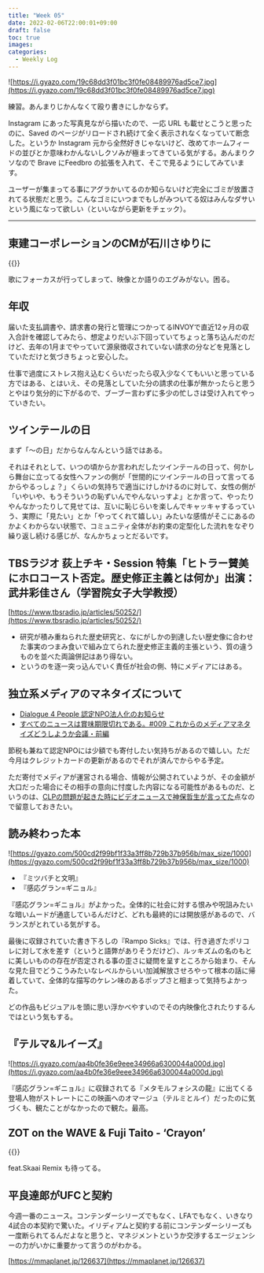 ```yaml
---
title: "Week 05"
date: 2022-02-06T22:00:01+09:00
draft: false
toc: true
images:
categories:
  - Weekly Log
---
```


![https://i.gyazo.com/19c68dd3f01bc3f0fe08489976ad5ce7.jpg](https://i.gyazo.com/19c68dd3f01bc3f0fe08489976ad5ce7.jpg)

練習。あんまりじかんなくて殴り書きにしかならず。

Instagram にあった写真見ながら描いたので、一応 URL も載せとこうと思ったのに、Saved のページがリロードされ続けて全く表示されなくなっていて断念した。というか Instagram 元から全然好きじゃないけど、改めてホームフィードの並びとか意味わかんないしクソみが極まってきている気がする。あんまりクソなので Brave にFeedbro の拡張を入れて、そこで見るようにしてみています。

ユーザーが集まってる事にアグラかいてるのか知らないけど完全にゴミが放置されてる状態だと思う。こんなゴミにいつまでもしがみついてる奴はみんなダサいという風になって欲しい（といいながら更新をチェック）。

<!--more-->

---

## 東建コーポレーションのCMが石川さゆりに

{{<youtube JWP4xjYS_b0>}}

歌にフォーカスが行ってしまって、映像とか語りのエグみがない。困る。

## 年収

届いた支払調書や、請求書の発行と管理につかってるINVOYで直近12ヶ月の収入合計を確認してみたら、想定よりだいぶ下回っていてちょっと落ち込んだのだけど、去年の1月までやっていて源泉徴収されていない請求の分などを見落としていただけと気づきちょっと安心した。

仕事で過度にストレス抱え込むくらいだったら収入少なくてもいいと思っている方ではある、とはいえ、その見落としていた分の請求の仕事が無かったらと思うとやはり気分的に下がるので、ブーブー言わずに多少の忙しさは受け入れてやっていきたい。

## ツインテールの日

まず「〜の日」だからなんなんという話ではある。

それはそれとして、いつの頃からか言われだしたツインテールの日って、何かしら舞台に立ってる女性へファンの側が「世間的にツインテールの日って言ってるからやるっしょ？」くらいの気持ちで適当にけしかけるのに対して、女性の側が「いやいや、もうそういうの恥ずいんでやんないっすよ」とか言って、やったりやんなかったりして見せては、互いに恥じらいを楽しんでキャッキャするっていう、実際に「見たい」とか「やってくれて嬉しい」みたいな感情がそこにあるのかよくわからない状態で、コミュニティ全体がお約束の定型化した流れをなぞり繰り返し続ける感じが、なんかちょっとだるいです。

## TBSラジオ 荻上チキ・Session 特集「ヒトラー賛美にホロコースト否定。歴史修正主義とは何か」出演：武井彩佳さん（学習院女子大学教授）

[https://www.tbsradio.jp/articles/50252/](https://www.tbsradio.jp/articles/50252/)

- 研究が積み重ねられた歴史研究と、なにがしかの到達したい歴史像に合わせた事実のつまみ食いで組み立てられた歴史修正主義的主張という、質の違うものを並べた両論併記はあり得ない。
- というのを逐一突っ込んでいく責任が社会の側、特にメディアにはある。

## 独立系メディアのマネタイズについて

- [Dialogue 4 People 認定NPO法人化のお知らせ](https://d4p.world/news/15015/)
- [すべてのニュースは賞味期限切れである。#009 これからのメディアマネタイズどうしようか会議・前編](https://anchor.fm/kigengire/episodes/009-e1dv96n/a-a7bq7td)

節税も兼ねて認定NPOには少額でも寄付したい気持ちがあるので嬉しい。ただ今月はクレジットカードの更新があるのでそれが済んでからやる予定。

ただ寄付でメディアが運営される場合、情報が公開されていようが、その金額が大口だった場合にその相手の意向に忖度した内容になる可能性があるものだ、というのは、[CLPの問題が起きた時にビデオニュースで神保哲生が言ってた](https://www.youtube.com/watch?v=MEQJqVDQysQ)点なので留意しておきたい。

## 読み終わった本

![https://gyazo.com/500cd2f99bf1f33a3ff8b729b37b956b/max_size/1000](https://gyazo.com/500cd2f99bf1f33a3ff8b729b37b956b/max_size/1000)

- 『ミツバチと文明』
- 『感応グラン=ギニョル』

『感応グラン=ギニョル』がよかった。全体的に社会に対する恨みや呪詛みたいな暗いムードが通底しているんだけど、どれも最終的には開放感があるので、バランスがとれている気がする。

最後に収録されていた書き下ろしの『Rampo Sicks』では、行き過ぎたポリコレに対して水を差す（というと語弊がありそうだけど）、ルッキズムの名のもとに美しいものの存在が否定される事の歪さに疑問を呈すところから始まり、そんな見た目でどうこうみたいなレベルからいい加減解放させろやって根本の話に帰着していて、全体的な描写のケレン味のあるポップさと相まって気持ちよかった。

どの作品もビジュアルを頭に思い浮かべやすいのでその内映像化されたりするんではという気もする。

## 『テルマ&ルイーズ』

![https://i.gyazo.com/aa4b0fe36e9eee34966a6300044a000d.jpg](https://i.gyazo.com/aa4b0fe36e9eee34966a6300044a000d.jpg)

『感応グラン=ギニョル』に収録されてる『メタモルフォシスの龍』に出てくる登場人物がストレートにこの映画へのオマージュ（テルミとルイ）だったのに気づくも、観たことがなかったので観た。最高。

## ZOT on the WAVE & Fuji Taito - ‘Crayon’

{{<youtube m0x2jkAT6FE>}}

feat.Skaai Remix も待ってる。

## 平良達郎がUFCと契約

今週一番のニュース。コンテンダーシリーズでもなく、LFAでもなく、いきなり4試合の本契約で驚いた。イリディアムと契約する前にコンテンダーシリーズも一度断られてるんだよなと思うと、マネジメントというか交渉するエージェンシーの力がいかに重要かって言うのがわかる。

[https://mmaplanet.jp/126637](https://mmaplanet.jp/126637)